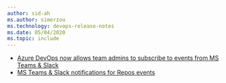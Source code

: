 ```yaml
---
author: sid-ah
ms.author: simerzou
ms.technology: devops-release-notes
ms.date: 05/04/2020
ms.topic: include
---
```

- [Azure DevOps now allows team admins to subscribe to events from MS Teams & Slack](#azure-devops-now-allows-team-admins-to-subscribe-to-events-from-ms-teams--slack)
- [MS Teams & Slack notifications for Repos events](#ms-teams--slack-notifications-for-repos-events)


